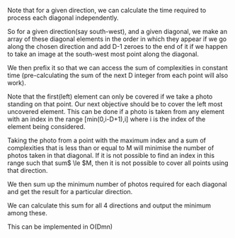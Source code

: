 Note that for a given direction, we can calculate the time required to process each diagonal independently.

So for a given direction(say south-west), and a given diagonal, we make an array of these diagonal elements in the order in which they appear if we go along the chosen direction and add D-1 zeroes to the end of it if we happen to take an image at the south-west most point along the diagonal. 

We then prefix it so that we can access the sum of complexities in constant time (pre-calculating the sum of the next D integer from each point will also work).

Note that the first(left) element can only be covered if we take a photo standing on that point. Our next objective should be to cover the left most uncovered element. This can be done if a photo is taken from any element with an index in the range [min(0,i-D+1),i] where i is the index of the element being considered. 

Taking the photo from a point with the maximum index and a sum of complexities that is less than or equal to M will minimise the number of photos taken in that diagonal. If it is not possible to find an index in this range such that sum$ \le $M, then it is not possible to cover all points using that direction.

We then sum up the minimum number of photos required for each diagonal and get the result for a particular direction.

We can calculate this sum for all 4 directions and output the minimum among these.

This can be implemented in O(Dmn)
